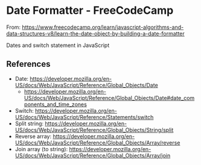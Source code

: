 # Date Formatter - FreeCodeCamp

From: https://www.freecodecamp.org/learn/javascript-algorithms-and-data-structures-v8/learn-the-date-object-by-building-a-date-formatter

Dates and switch statement in JavaScript

## References

- Date: https://developer.mozilla.org/en-US/docs/Web/JavaScript/Reference/Global_Objects/Date
    - https://developer.mozilla.org/en-US/docs/Web/JavaScript/Reference/Global_Objects/Date#date_components_and_time_zones
- Switch: https://developer.mozilla.org/en-US/docs/Web/JavaScript/Reference/Statements/switch
- Split string: https://developer.mozilla.org/en-US/docs/Web/JavaScript/Reference/Global_Objects/String/split
- Reverse array: https://developer.mozilla.org/en-US/docs/Web/JavaScript/Reference/Global_Objects/Array/reverse
- Join array (to string): https://developer.mozilla.org/en-US/docs/Web/JavaScript/Reference/Global_Objects/Array/join
